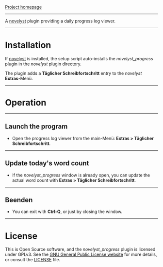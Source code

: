 [Project homepage](https://peter88213.github.io/novelyst_progress)

--- 

A [novelyst](https://peter88213.github.io/novelyst/) plugin providing a daily progress log viewer. 

---

# Installation

If [novelyst](https://peter88213.github.io/novelyst/) is installed, the setup script auto-installs the *novelyst_progress* plugin in the *novelyst* plugin directory.

The plugin adds a **Täglicher Schreibfortschritt** entry to the *novelyst* **Extras**-Menü. 

---

# Operation

---

## Launch the program

- Open the progress log viewer from the main-Menü: **Extras > Täglicher Schreibfortschritt**.

---

## Update today's word count


- If the *novelyst_progress* window is already open, you can update the actual word count with **Extras > Täglicher Schreibfortschritt**.

---

## Beenden

- You can exit with **Ctrl-Q**, or just by closing the window.

---

# License

This is Open Source software, and the *novelyst_progress* plugin is licensed under GPLv3. See the
[GNU General Public License website](https://www.gnu.org/licenses/gpl-3.0.en.html) for more
details, or consult the [LICENSE](https://github.com/peter88213/novelyst_progress/blob/main/LICENSE) file.
